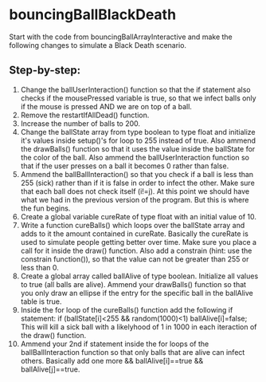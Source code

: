 # bouncingBallBlackDeath

Start with the code from bouncingBallArrayInteractive and make the following changes to simulate a Black Death scenario.

## Step-by-step:

1. Change the ballUserInteraction() function so that the if statement also checks if the mousePressed variable is true, so that we infect balls only if the mouse is pressed AND we are on top of a ball.
2. Remove the restartIfAllDead() function.
3. Increase the number of balls to 200.
4. Change the ballState array from type boolean to type float and initialize it's values inside setup()'s for loop to 255 instead of true. Also ammend the drawBalls() function so that it uses the value inside the ballState for the color of the ball. Also ammend the ballUserInteraction function so that if the user presses on a ball it becomes 0 rather than false.
5. Ammend the ballBallInteraction() so that you check if a ball is less than 255 (sick) rather than if it is false in order to infect the other. Make sure that each ball does not check itself (i!=j). At this point we should have what we had in the previous version of the program. But this is where the fun begins.
6. Create a global variable cureRate of type float with an initial value of 10.
7. Write a function cureBalls() which loops over the ballState array and adds to it the amount contained in cureRate. Basically the cureRate is used to simulate people getting better over time. Make sure you place a call for it inside the draw() function. Also add a constrain (hint: use the constrain function()), so that the value can not be greater than 255 or less than 0.
8. Create a global array called ballAlive of type boolean. Initialize all values to true (all balls are alive). Ammend your drawBalls() function so that you only draw an ellipse if the entry for the specific ball in the ballAlive table is true.
9. Inside the for loop of the cureBalls() function add the following if statement:
    if (ballState[i]<255 && random(1000)<1) ballAlive[i]=false;
This will kill a sick ball with a likelyhood of 1 in 1000 in each iteraction of the draw() function.
10. Ammend your 2nd if statement inside the for loops of the ballBallInteraction function so that only balls that are alive can infect others. Basically add one more && ballAlive[i]==true && ballAlive[j]==true.
